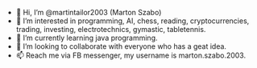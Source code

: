 - 👋 Hi, I’m @martintailor2003 (Marton Szabo)
- 👀 I’m interested in programming, AI, chess, reading, cryptocurrencies, trading, investing, electrotechnics, gymastic, tabletennis.
- 🌱 I’m currently learning java programming.
- 💞️ I’m looking to collaborate with everyone who has a geat idea. 
- 📫 Reach me via FB messenger, my username is marton.szabo.2003.
 
